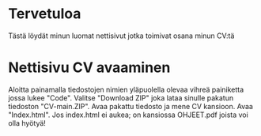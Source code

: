# Tervetuloa
Tästä löydät minun luomat nettisivut jotka toimivat osana minun CV:tä

# Nettisivu CV avaaminen
Aloitta painamalla tiedostojen nimien yläpuolella olevaa vihreä painiketta jossa lukee "Code".
Valitse "Download ZIP" joka lataa sinulle pakatun tiedoston "CV-main.ZIP".
Avaa pakattu tiedosto ja mene CV kansioon.
Avaa "Index.html".
Jos index.html ei aukea; on kansiossa OHJEET.pdf joista voi olla hyötyä!
